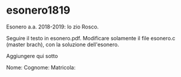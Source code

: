 # esonero1819
Esonero a.a. 2018-2019: lo zio Rosco.

Seguire il testo in esonero.pdf. 
Modificare solamente il file esonero.c (master brach), con la soluzione dell'esonero.

Aggiungere qui sotto

Nome: 
Cognome: 
Matricola:
